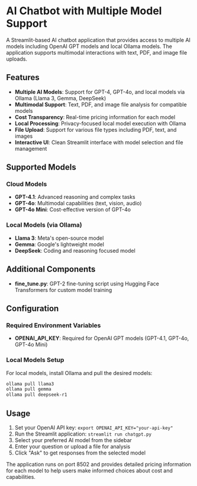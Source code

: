 # AI Chatbot with Multiple Model Support

A Streamlit-based AI chatbot application that provides access to multiple AI models including OpenAI GPT models and local Ollama models. The application supports multimodal interactions with text, PDF, and image file uploads.

## Features

- **Multiple AI Models**: Support for GPT-4, GPT-4o, and local models via Ollama (Llama 3, Gemma, DeepSeek)
- **Multimodal Support**: Text, PDF, and image file analysis for compatible models
- **Cost Transparency**: Real-time pricing information for each model
- **Local Processing**: Privacy-focused local model execution with Ollama
- **File Upload**: Support for various file types including PDF, text, and images
- **Interactive UI**: Clean Streamlit interface with model selection and file management

## Supported Models

### Cloud Models
- **GPT-4.1**: Advanced reasoning and complex tasks
- **GPT-4o**: Multimodal capabilities (text, vision, audio)
- **GPT-4o Mini**: Cost-effective version of GPT-4o

### Local Models (via Ollama)
- **Llama 3**: Meta's open-source model
- **Gemma**: Google's lightweight model
- **DeepSeek**: Coding and reasoning focused model

## Additional Components

- **fine_tune.py**: GPT-2 fine-tuning script using Hugging Face Transformers for custom model training

## Configuration

### Required Environment Variables
- **OPENAI_API_KEY**: Required for OpenAI GPT models (GPT-4.1, GPT-4o, GPT-4o Mini)

### Local Models Setup
For local models, install Ollama and pull the desired models:
```bash
ollama pull llama3
ollama pull gemma
ollama pull deepseek-r1
```

## Usage

1. Set your OpenAI API key: `export OPENAI_API_KEY="your-api-key"`
2. Run the Streamlit application: `streamlit run chatgpt.py`
3. Select your preferred AI model from the sidebar
4. Enter your question or upload a file for analysis
5. Click "Ask" to get responses from the selected model

The application runs on port 8502 and provides detailed pricing information for each model to help users make informed choices about cost and capabilities.
